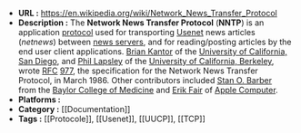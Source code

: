 - **URL :** https://en.wikipedia.org/wiki/Network_News_Transfer_Protocol
- **Description :** The **Network News Transfer Protocol** (**NNTP**) is an application [protocol](https://en.wikipedia.org/wiki/Protocol_(computing) "Protocol (computing)") used for transporting [Usenet](https://en.wikipedia.org/wiki/Usenet "Usenet") news articles (_netnews_) between [news servers](https://en.wikipedia.org/wiki/News_server "News server"), and for reading/posting articles by the end user client applications. [Brian Kantor](https://en.wikipedia.org/wiki/Brian_Kantor "Brian Kantor") of the [University of California, San Diego](https://en.wikipedia.org/wiki/University_of_California,_San_Diego "University of California, San Diego"), and [Phil Lapsley](https://en.wikipedia.org/wiki/Phil_Lapsley "Phil Lapsley") of the [University of California, Berkeley](https://en.wikipedia.org/wiki/University_of_California,_Berkeley "University of California, Berkeley"), wrote [RFC](https://en.wikipedia.org/wiki/RFC_(identifier) "RFC (identifier)") [977](https://datatracker.ietf.org/doc/html/rfc977), the specification for the Network News Transfer Protocol, in March 1986. Other contributors included [Stan O. Barber](https://en.wikipedia.org/w/index.php?title=Stan_O._Barber&action=edit&redlink=1 "Stan O. Barber (page does not exist)") from the [Baylor College of Medicine](https://en.wikipedia.org/wiki/Baylor_College_of_Medicine "Baylor College of Medicine") and [Erik Fair](https://en.wikipedia.org/w/index.php?title=Erik_Fair&action=edit&redlink=1 "Erik Fair (page does not exist)") of [Apple Computer](https://en.wikipedia.org/wiki/Apple_Computer "Apple Computer").
- **Platforms :** 
- **Category :** [[Documentation]]
- **Tags :** [[Protocole]], [[Usenet]], [[UUCP]], [[TCP]]